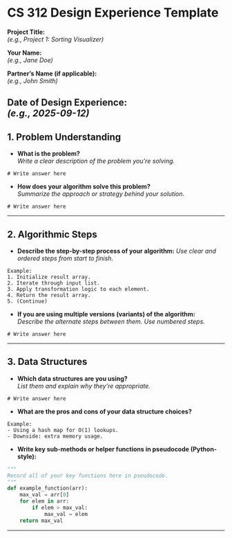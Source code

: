 # CS 312 Design Experience Template

**Project Title:**  
_(e.g., Project 1: Sorting Visualizer)_

**Your Name:**  
_(e.g., Jane Doe)_

**Partner’s Name (if applicable):**  
_(e.g., John Smith)_

**Date of Design Experience:**  
_(e.g., 2025-09-12)_
---

## 1. Problem Understanding

- **What is the problem?**  
  _Write a clear description of the problem you're solving._
```
# Write answer here
```


- **How does your algorithm solve this problem?**  
  _Summarize the approach or strategy behind your solution._
```
# Write answer here
```

---

## 2.  Algorithmic Steps

- **Describe the step-by-step process of your algorithm:**
  _Use clear and ordered steps from start to finish._

```
Example:
1. Initialize result array.
2. Iterate through input list.
3. Apply transformation logic to each element.
4. Return the result array.
5. (Continue)
```

- **If you are using multiple versions (variants) of the algorithm:**  
  _Describe the alternate steps between them. Use numbered steps._

```
# Write answer here
```

---

## 3. Data Structures

- **Which data structures are you using?**  
  _List them and explain why they’re appropriate._

```
# Write answer here
```


- **What are the pros and cons of your data structure choices?**

```
Example:
- Using a hash map for O(1) lookups.
- Downside: extra memory usage.
```

- **Write key sub-methods or helper functions in pseudocode (Python-style):**

```python
"""
Record all of your key functions here in pseudocode. 
""" 
def example_function(arr):
    max_val = arr[0]
    for elem in arr:
        if elem > max_val:
            max_val = elem
    return max_val
```

---